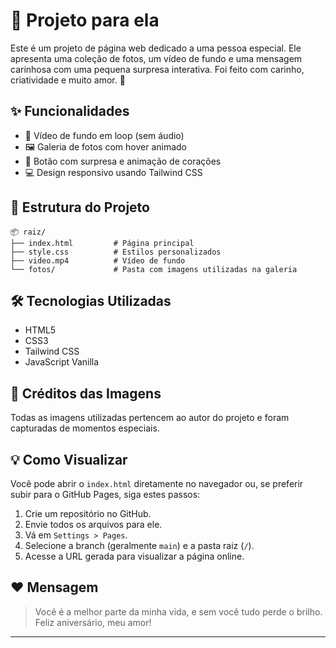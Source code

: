 # 💙 Projeto para ela

Este é um projeto de página web dedicado a uma pessoa especial. Ele apresenta uma coleção de fotos, um vídeo de fundo e uma mensagem carinhosa com uma pequena surpresa interativa. Foi feito com carinho, criatividade e muito amor. 💖

## ✨ Funcionalidades

- 🎥 Vídeo de fundo em loop (sem áudio)
- 🖼️ Galeria de fotos com hover animado
- 💌 Botão com surpresa e animação de corações
- 💻 Design responsivo usando Tailwind CSS

## 📁 Estrutura do Projeto

```
📦 raiz/
├── index.html         # Página principal
├── style.css          # Estilos personalizados
├── video.mp4          # Vídeo de fundo
└── fotos/             # Pasta com imagens utilizadas na galeria
```

## 🛠️ Tecnologias Utilizadas

- HTML5
- CSS3
- Tailwind CSS
- JavaScript Vanilla

## 📸 Créditos das Imagens

Todas as imagens utilizadas pertencem ao autor do projeto e foram capturadas de momentos especiais.

## 💡 Como Visualizar

Você pode abrir o `index.html` diretamente no navegador ou, se preferir subir para o GitHub Pages, siga estes passos:

1. Crie um repositório no GitHub.
2. Envie todos os arquivos para ele.
3. Vá em `Settings > Pages`.
4. Selecione a branch (geralmente `main`) e a pasta raiz (`/`).
5. Acesse a URL gerada para visualizar a página online.

## ❤️ Mensagem

> Você é a melhor parte da minha vida, e sem você tudo perde o brilho. Feliz aniversário, meu amor!

---

